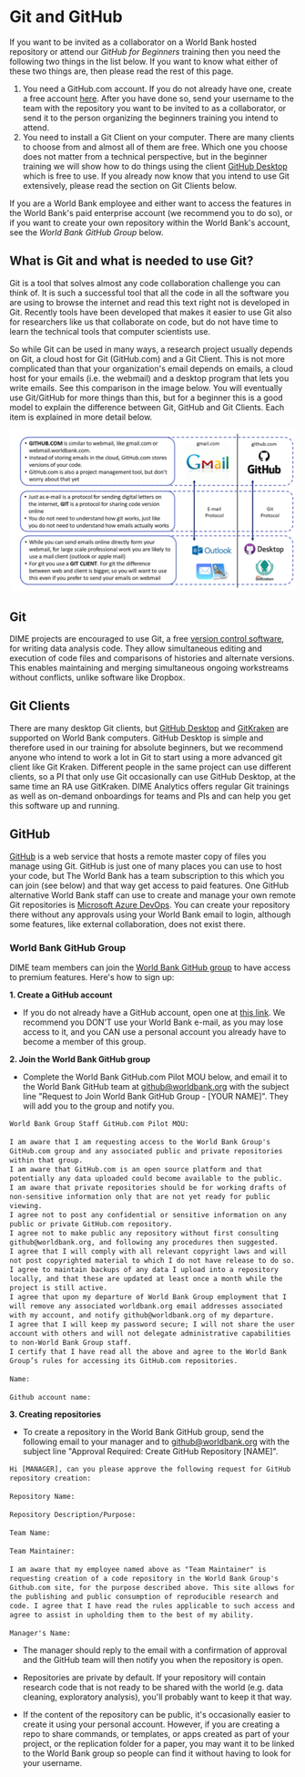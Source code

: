 # Git and GitHub

If you want to be invited as a collaborator on a World Bank hosted repository or attend our _GitHub for Beginners_ training then you need the following two things in the list below. If you want to know what either of these two things are, then please read the rest of this page.

1. You need a GitHub.com account. If you do not already have one, create a free account [here](https://github.com/join). After you have done so, send your username to the team with the repository you want to be invited to as a collaborator, or send it to the person organizing the beginners training you intend to attend.
2. You need to install a Git Client on your computer. There are many clients to choose from and almost all of them are free. Which one you choose does not matter from a technical perspective, but in the beginner training we will show how to do things using the client [GitHub Desktop](https://desktop.github.com) which is free to use. If you already now know that you intend to use Git extensively, please read the section on Git Clients below.

If you are a World Bank employee and either want to access the features in the World Bank's paid enterprise account (we recommend you to do so), or if you want to create your own repository within the World Bank's account, see the _World Bank GitHub Group_ below.

## What is Git and what is needed to use Git?
Git is a tool that solves almost any code collaboration challenge you can think of. It is such a successful tool that all the code in all the software you are using to browse the internet and read this text right not is developed in Git. Recently tools have been developed that makes it easier to use Git also for researchers like us that collaborate on code, but do not have time to learn the technical tools that computer scientists use.

So while Git can be used in many ways, a research project usually depends on Git, a cloud host for Git (GitHub.com) and a Git Client. This is not more complicated than that your organization's email depends on emails, a cloud host for your emails (i.e. the webmail) and a desktop program that lets you write emails. See this comparison in the image below. You will eventually use Git/GitHub for more things than this, but for a beginner this is a good model to explain the difference between Git, GitHub and Git Clients. Each item is explained in more detail below.

![Screenshot](img/git_github_gitclient.png)

## Git

DIME projects are encouraged to use Git, a free [version control software](http://journals.plos.org/ploscompbiol/article?id=10.1371/journal.pcbi.1004668), for writing data analysis code. They allow simultaneous editing and execution of code files and comparisons of histories and alternate versions. This enables maintaining and merging simultaneous ongoing workstreams without conflicts, unlike software like Dropbox.

## Git Clients

There are many desktop Git clients, but [GitHub Desktop](https://desktop.github.com) and [GitKraken](https://www.gitkraken.com) are supported on World Bank computers. GitHub Desktop is simple and therefore used in our training for absolute beginners, but we recommend anyone who intend to work a lot in Git to start using a more advanced git client like Git Kraken. Different people in the same project can use different clients, so a PI that only use Git occasionally can use GitHub Desktop, at the same time an RA use GitKraken. DIME Analytics offers regular Git trainings as well as on-demand onboardings for teams and PIs and can help you get this software up and running.

## GitHub

[GitHub](https://github.com/) is a web service that hosts a remote master copy of files you manage using Git. GitHub is just one of many places you can use to host your code, but The World Bank has a team subscription to this which you can join (see below) and that way get access to paid features. One GitHub alternative World Bank staff can use to create and manage your own remote Git repositories is [Microsoft Azure DevOps](http://devops.azure.com). You can create your repository there without any approvals using your World Bank email to login, although some features, like external collaboration, does not exist there.

### World Bank GitHub Group

DIME team members can join the [World Bank GitHub group](https://github.com/worldbank/) to have access to premium features. Here's how to sign up:

**1. Create a GitHub account**

- If you do not already have a GitHub account, open one at [this link](https://github.com/join). We recommend you DON'T use your World Bank e-mail, as you may lose access to it, and you CAN use a personal account you already have to become a member of this group.

**2. Join the World Bank GitHub group**

- Complete the World Bank GitHub.com Pilot MOU below, and email it to the World Bank GitHub team at [github@worldbank.org](mailto:github@worldbank.org) with the subject line "Request to Join World Bank GitHub Group - [YOUR NAME]". They will add you to the group and notify you.

```
World Bank Group Staff GitHub.com Pilot MOU:

I am aware that I am requesting access to the World Bank Group's GitHub.com group and any associated public and private repositories within that group.
I am aware that GitHub.com is an open source platform and that potentially any data uploaded could become available to the public.
I am aware that private repositories should be for working drafts of non-sensitive information only that are not yet ready for public viewing.
I agree not to post any confidential or sensitive information on any public or private GitHub.com repository.
I agree not to make public any repository without first consulting github@worldbank.org, and following any procedures then suggested.
I agree that I will comply with all relevant copyright laws and will not post copyrighted material to which I do not have release to do so.
I agree to maintain backups of any data I upload into a repository locally, and that these are updated at least once a month while the project is still active.
I agree that upon my departure of World Bank Group employment that I will remove any associated worldbank.org email addresses associated with my account, and notify github@worldbank.org of my departure.
I agree that I will keep my password secure; I will not share the user account with others and will not delegate administrative capabilities to non-World Bank Group staff.
I certify that I have read all the above and agree to the World Bank Group’s rules for accessing its GitHub.com repositories.

Name:

Github account name:
```

**3. Creating repositories**

- To create a repository in the World Bank GitHub group, send the following email to your manager and to [github@worldbank.org](mailto:github@worldbank.org) with the subject line "Approval Required: Create GitHub Repository [NAME]".

```
Hi [MANAGER], can you please approve the following request for GitHub repository creation:

Repository Name:

Repository Description/Purpose:

Team Name:

Team Maintainer:

I am aware that my employee named above as "Team Maintainer" is requesting creation of a code repository in the World Bank Group's Github.com site, for the purpose described above. This site allows for the publishing and public consumption of reproducible research and code. I agree that I have read the rules applicable to such access and agree to assist in upholding them to the best of my ability.

Manager's Name:
```

- The manager should reply to the email with a confirmation of approval and the GitHub team will then notify you when the repository is open.

- Repositories are private by default. If your repository will contain research code that is not ready to be shared with the world (e.g. data cleaning, exploratory analysis), you'll probably want to keep it that way.

- If the content of the repository can be public, it's occasionally easier to create it using your personal account. However, if you are creating a repo to share commands, or templates, or apps created as part of your project, or the replication folder for a paper, you may want it to be linked to the World Bank group so people can find it without having to look for your username.

